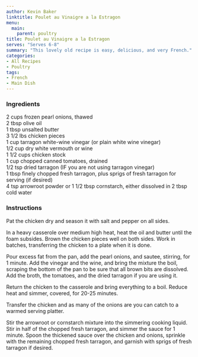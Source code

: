 ```yaml
---
author: Kevin Baker
linktitle: Poulet au Vinaigre a la Estragon
menu:
  main:
    parent: poultry
title: Poulet au Vinaigre a la Estragon
serves: "Serves 6-8"
summary: "This lovely old recipe is easy, delicious, and very French."
categories:
- All Recipes
- Poultry
tags:
- French
- Main Dish
---
```

### Ingredients

<div class="ingredient-list">

2 cups frozen pearl onions, thawed  
2 tbsp olive oil  
1 tbsp unsalted butter   
3 1/2 lbs chicken pieces  
1 cup tarragon white-wine vinegar (or plain white wine vinegar)  
1/2 cup dry white vermouth or wine  
1 1/2 cups chicken stock  
1 cup chopped canned tomatoes, drained  
1/2 tsp dried tarragon (IF you are not using tarragon vinegar)  
1 tbsp finely chopped fresh tarragon, plus sprigs of fresh tarragon for serving (if desired)  
4 tsp arrowroot powder or 1 1/2 tbsp cornstarch, either dissolved in 2 tbsp cold water  

</div>

### Instructions

Pat the chicken dry and season it with salt and pepper on all sides.

In a heavy casserole over medium high heat, heat the oil and butter until the foam subsides. Brown the chicken pieces well on both sides. Work in batches, transferring the chicken to a plate when it is done.

Pour excess fat from the pan, add the pearl onions, and sautee, stirring, for 1 minute. Add the vinegar and the wine, and bring the mixture the boil, scraping the bottom of the pan to be sure that all brown bits are dissolved. Add the broth, the tomatoes, and the dried tarragon if you are using it. 

Return the chicken to the casserole and bring everything to a boil. Reduce heat and simmer, covered, for 20-25 minutes.

Transfer the chicken and as many of the onions are you can catch to a warmed serving platter. 

Stir the arrowroot or cornstarch mixture into the simmering cooking liquid. Stir in half of the chopped fresh tarragon, and simmer the sauce for 1 minute. Spoon the thickened sauce over the chicken and onions, sprinkle with the remaining chopped fresh tarragon, and garnish with sprigs of fresh tarragon if desired.